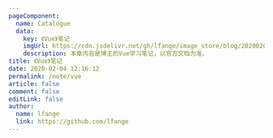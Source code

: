 ```yaml
---
pageComponent: 
  name: Catalogue
  data: 
    key: 《Vue》笔记
    imgUrl: https://cdn.jsdelivr.net/gh/lfange/image_store/blog/20200204143633.png
    description: 本章内容是博主的Vue学习笔记，以官方文档为准。
title: 《Vue》笔记
date: 2020-02-04 12:16:12
permalink: /note/vue
article: false
comment: false
editLink: false
author: 
  name: lfange
  link: https://github.com/lfange
---
```

